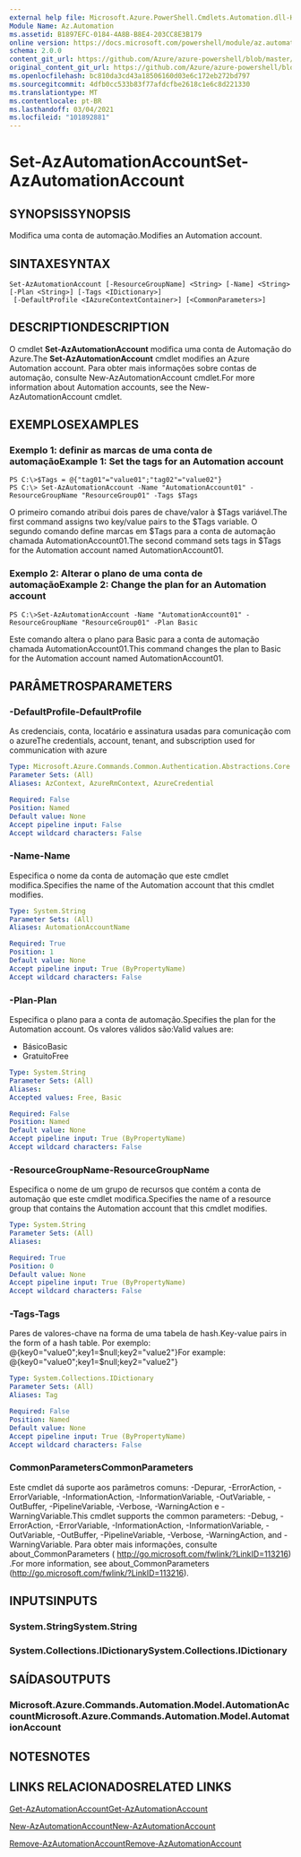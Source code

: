 ```yaml
---
external help file: Microsoft.Azure.PowerShell.Cmdlets.Automation.dll-Help.xml
Module Name: Az.Automation
ms.assetid: B1897EFC-0184-4A8B-B8E4-203CC8E3B179
online version: https://docs.microsoft.com/powershell/module/az.automation/set-azautomationaccount
schema: 2.0.0
content_git_url: https://github.com/Azure/azure-powershell/blob/master/src/Automation/Automation/help/Set-AzAutomationAccount.md
original_content_git_url: https://github.com/Azure/azure-powershell/blob/master/src/Automation/Automation/help/Set-AzAutomationAccount.md
ms.openlocfilehash: bc810da3cd43a18506160d03e6c172eb272bd797
ms.sourcegitcommit: 4dfb0cc533b83f77afdcfbe2618c1e6c8d221330
ms.translationtype: MT
ms.contentlocale: pt-BR
ms.lasthandoff: 03/04/2021
ms.locfileid: "101892881"
---
```

# <span data-ttu-id="32467-101">Set-AzAutomationAccount</span><span class="sxs-lookup"><span data-stu-id="32467-101">Set-AzAutomationAccount</span></span>

## <span data-ttu-id="32467-102">SYNOPSIS</span><span class="sxs-lookup"><span data-stu-id="32467-102">SYNOPSIS</span></span>
<span data-ttu-id="32467-103">Modifica uma conta de automação.</span><span class="sxs-lookup"><span data-stu-id="32467-103">Modifies an Automation account.</span></span>

## <span data-ttu-id="32467-104">SINTAXE</span><span class="sxs-lookup"><span data-stu-id="32467-104">SYNTAX</span></span>

```
Set-AzAutomationAccount [-ResourceGroupName] <String> [-Name] <String> [-Plan <String>] [-Tags <IDictionary>]
 [-DefaultProfile <IAzureContextContainer>] [<CommonParameters>]
```

## <span data-ttu-id="32467-105">DESCRIPTION</span><span class="sxs-lookup"><span data-stu-id="32467-105">DESCRIPTION</span></span>
<span data-ttu-id="32467-106">O cmdlet **Set-AzAutomationAccount** modifica uma conta de Automação do Azure.</span><span class="sxs-lookup"><span data-stu-id="32467-106">The **Set-AzAutomationAccount** cmdlet modifies an Azure Automation account.</span></span>
<span data-ttu-id="32467-107">Para obter mais informações sobre contas de automação, consulte New-AzAutomationAccount cmdlet.</span><span class="sxs-lookup"><span data-stu-id="32467-107">For more information about Automation accounts, see the New-AzAutomationAccount cmdlet.</span></span>

## <span data-ttu-id="32467-108">EXEMPLOS</span><span class="sxs-lookup"><span data-stu-id="32467-108">EXAMPLES</span></span>

### <span data-ttu-id="32467-109">Exemplo 1: definir as marcas de uma conta de automação</span><span class="sxs-lookup"><span data-stu-id="32467-109">Example 1: Set the tags for an Automation account</span></span>
```
PS C:\>$Tags = @{"tag01"="value01";"tag02"="value02"}
PS C:\> Set-AzAutomationAccount -Name "AutomationAccount01" -ResourceGroupName "ResourceGroup01" -Tags $Tags
```

<span data-ttu-id="32467-110">O primeiro comando atribui dois pares de chave/valor à $Tags variável.</span><span class="sxs-lookup"><span data-stu-id="32467-110">The first command assigns two key/value pairs to the $Tags variable.</span></span>
<span data-ttu-id="32467-111">O segundo comando define marcas em $Tags para a conta de automação chamada AutomationAccount01.</span><span class="sxs-lookup"><span data-stu-id="32467-111">The second command sets tags in $Tags for the Automation account named AutomationAccount01.</span></span>

### <span data-ttu-id="32467-112">Exemplo 2: Alterar o plano de uma conta de automação</span><span class="sxs-lookup"><span data-stu-id="32467-112">Example 2: Change the plan for an Automation account</span></span>
```
PS C:\>Set-AzAutomationAccount -Name "AutomationAccount01" -ResourceGroupName "ResourceGroup01" -Plan Basic
```

<span data-ttu-id="32467-113">Este comando altera o plano para Basic para a conta de automação chamada AutomationAccount01.</span><span class="sxs-lookup"><span data-stu-id="32467-113">This command changes the plan to Basic for the Automation account named AutomationAccount01.</span></span>

## <span data-ttu-id="32467-114">PARÂMETROS</span><span class="sxs-lookup"><span data-stu-id="32467-114">PARAMETERS</span></span>

### <span data-ttu-id="32467-115">-DefaultProfile</span><span class="sxs-lookup"><span data-stu-id="32467-115">-DefaultProfile</span></span>
<span data-ttu-id="32467-116">As credenciais, conta, locatário e assinatura usadas para comunicação com o azure</span><span class="sxs-lookup"><span data-stu-id="32467-116">The credentials, account, tenant, and subscription used for communication with azure</span></span>

```yaml
Type: Microsoft.Azure.Commands.Common.Authentication.Abstractions.Core.IAzureContextContainer
Parameter Sets: (All)
Aliases: AzContext, AzureRmContext, AzureCredential

Required: False
Position: Named
Default value: None
Accept pipeline input: False
Accept wildcard characters: False
```

### <span data-ttu-id="32467-117">-Name</span><span class="sxs-lookup"><span data-stu-id="32467-117">-Name</span></span>
<span data-ttu-id="32467-118">Especifica o nome da conta de automação que este cmdlet modifica.</span><span class="sxs-lookup"><span data-stu-id="32467-118">Specifies the name of the Automation account that this cmdlet modifies.</span></span>

```yaml
Type: System.String
Parameter Sets: (All)
Aliases: AutomationAccountName

Required: True
Position: 1
Default value: None
Accept pipeline input: True (ByPropertyName)
Accept wildcard characters: False
```

### <span data-ttu-id="32467-119">-Plan</span><span class="sxs-lookup"><span data-stu-id="32467-119">-Plan</span></span>
<span data-ttu-id="32467-120">Especifica o plano para a conta de automação.</span><span class="sxs-lookup"><span data-stu-id="32467-120">Specifies the plan for the Automation account.</span></span>
<span data-ttu-id="32467-121">Os valores válidos são:</span><span class="sxs-lookup"><span data-stu-id="32467-121">Valid values are:</span></span>
- <span data-ttu-id="32467-122">Básico</span><span class="sxs-lookup"><span data-stu-id="32467-122">Basic</span></span>
- <span data-ttu-id="32467-123">Gratuito</span><span class="sxs-lookup"><span data-stu-id="32467-123">Free</span></span>

```yaml
Type: System.String
Parameter Sets: (All)
Aliases:
Accepted values: Free, Basic

Required: False
Position: Named
Default value: None
Accept pipeline input: True (ByPropertyName)
Accept wildcard characters: False
```

### <span data-ttu-id="32467-124">-ResourceGroupName</span><span class="sxs-lookup"><span data-stu-id="32467-124">-ResourceGroupName</span></span>
<span data-ttu-id="32467-125">Especifica o nome de um grupo de recursos que contém a conta de automação que este cmdlet modifica.</span><span class="sxs-lookup"><span data-stu-id="32467-125">Specifies the name of a resource group that contains the Automation account that this cmdlet modifies.</span></span>

```yaml
Type: System.String
Parameter Sets: (All)
Aliases:

Required: True
Position: 0
Default value: None
Accept pipeline input: True (ByPropertyName)
Accept wildcard characters: False
```

### <span data-ttu-id="32467-126">-Tags</span><span class="sxs-lookup"><span data-stu-id="32467-126">-Tags</span></span>
<span data-ttu-id="32467-127">Pares de valores-chave na forma de uma tabela de hash.</span><span class="sxs-lookup"><span data-stu-id="32467-127">Key-value pairs in the form of a hash table.</span></span> <span data-ttu-id="32467-128">Por exemplo: @{key0="value0";key1=$null;key2="value2"}</span><span class="sxs-lookup"><span data-stu-id="32467-128">For example: @{key0="value0";key1=$null;key2="value2"}</span></span>

```yaml
Type: System.Collections.IDictionary
Parameter Sets: (All)
Aliases: Tag

Required: False
Position: Named
Default value: None
Accept pipeline input: True (ByPropertyName)
Accept wildcard characters: False
```

### <span data-ttu-id="32467-129">CommonParameters</span><span class="sxs-lookup"><span data-stu-id="32467-129">CommonParameters</span></span>
<span data-ttu-id="32467-130">Este cmdlet dá suporte aos parâmetros comuns: -Depurar, -ErrorAction, -ErrorVariable, -InformationAction, -InformationVariable, -OutVariable, -OutBuffer, -PipelineVariable, -Verbose, -WarningAction e -WarningVariable.</span><span class="sxs-lookup"><span data-stu-id="32467-130">This cmdlet supports the common parameters: -Debug, -ErrorAction, -ErrorVariable, -InformationAction, -InformationVariable, -OutVariable, -OutBuffer, -PipelineVariable, -Verbose, -WarningAction, and -WarningVariable.</span></span> <span data-ttu-id="32467-131">Para obter mais informações, consulte about_CommonParameters ( http://go.microsoft.com/fwlink/?LinkID=113216) .</span><span class="sxs-lookup"><span data-stu-id="32467-131">For more information, see about_CommonParameters (http://go.microsoft.com/fwlink/?LinkID=113216).</span></span>

## <span data-ttu-id="32467-132">INPUTS</span><span class="sxs-lookup"><span data-stu-id="32467-132">INPUTS</span></span>

### <span data-ttu-id="32467-133">System.String</span><span class="sxs-lookup"><span data-stu-id="32467-133">System.String</span></span>

### <span data-ttu-id="32467-134">System.Collections.IDictionary</span><span class="sxs-lookup"><span data-stu-id="32467-134">System.Collections.IDictionary</span></span>

## <span data-ttu-id="32467-135">SAÍDAS</span><span class="sxs-lookup"><span data-stu-id="32467-135">OUTPUTS</span></span>

### <span data-ttu-id="32467-136">Microsoft.Azure.Commands.Automation.Model.AutomationAccount</span><span class="sxs-lookup"><span data-stu-id="32467-136">Microsoft.Azure.Commands.Automation.Model.AutomationAccount</span></span>

## <span data-ttu-id="32467-137">NOTES</span><span class="sxs-lookup"><span data-stu-id="32467-137">NOTES</span></span>

## <span data-ttu-id="32467-138">LINKS RELACIONADOS</span><span class="sxs-lookup"><span data-stu-id="32467-138">RELATED LINKS</span></span>

[<span data-ttu-id="32467-139">Get-AzAutomationAccount</span><span class="sxs-lookup"><span data-stu-id="32467-139">Get-AzAutomationAccount</span></span>](./Get-AzAutomationAccount.md)

[<span data-ttu-id="32467-140">New-AzAutomationAccount</span><span class="sxs-lookup"><span data-stu-id="32467-140">New-AzAutomationAccount</span></span>](./New-AzAutomationAccount.md)

[<span data-ttu-id="32467-141">Remove-AzAutomationAccount</span><span class="sxs-lookup"><span data-stu-id="32467-141">Remove-AzAutomationAccount</span></span>](./Remove-AzAutomationAccount.md)
